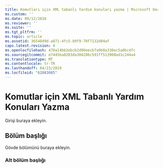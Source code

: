 ```yaml
---
title: Komutları için XML tabanlı Yardım konuları yazma | Microsoft Docs
ms.custom: ''
ms.date: 09/12/2016
ms.reviewer: ''
ms.suite: ''
ms.tgt_pltfrm: ''
ms.topic: article
ms.assetid: 36548d9d-a871-4fc5-b9f9-70f7132d04af
caps.latest.revision: 4
ms.openlocfilehash: 470a14bb2ebcb2d90eecb7a9b0a330ec5a8bc4fc
ms.sourcegitcommit: e7445ba8203da304286c591ff513900ad1c244a4
ms.translationtype: MT
ms.contentlocale: tr-TR
ms.lasthandoff: 04/23/2019
ms.locfileid: "62083085"
---
```

# <a name="writing-xml-based-help-topics-for-commands"></a>Komutlar için XML Tabanlı Yardım Konuları Yazma

Girişi buraya ekleyin.

## <a name="section-heading"></a>Bölüm başlığı

 Gövde bölümünü buraya ekleyin.

### <a name="subsection-heading"></a>Alt bölüm başlığı
